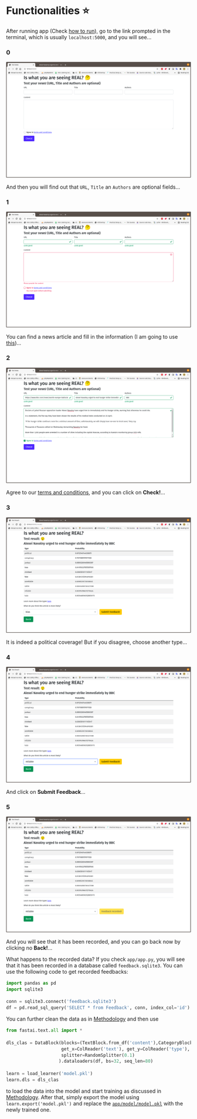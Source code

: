 # Functionalities :star:

After running app (Check [how to run](https://github.com/vicw0ng-hk/fake-real-news#running-running_man-running_woman)), go to the link prompted in the terminal, which is usually `localhost:5000`, and you will see...

### 0

![0](img/0.png)

And then you will find out that `URL`, `Title` an `Authors` are optional fields...

### 1

![1](img/1.png)

You can find a news article and fill in the information (I am going to use [this](https://www.bbc.com/news/world-europe-56854267))...

### 2

![2](img/2.png)

Agree to our [terms and conditions](https://github.com/vicw0ng-hk/fake-real-news#terms-and-conditions-scroll), and you can click on **Check!**...

### 3

![3](img/3.png)

It is indeed a political coverage! But if you disagree, choose another type...

### 4

![4](img/4.png)

And click on **Submit Feedback**...

### 5

![5](img/5.png)

And you will see that it has been recorded, and you can go back now by clicking no **Back!**...

What happens to the recorded data? If you check `app/app.py`, you will see that it has been recorded in a database called `feedback.sqlite3`. You can use the following code to get recorded feedbacks:

```python
import pandas as pd
import sqlite3

conn = sqlite3.connect('feedback.sqlite3')
df = pd.read_sql_query('SELECT * from Feedback', conn, index_col='id').reset_index(drop=True, inplace=True)
```

You can further clean the data as in [Methodology](METHOD.md#data) and then use 

```python
from fastai.text.all import *

dls_clas = DataBlock(blocks=(TextBlock.from_df('content'),CategoryBlock),
                     get_x=ColReader('text'), get_y=ColReader('type'), 
                     splitter=RandomSplitter(0.1)
                    ).dataloaders(df, bs=32, seq_len=80)

learn = load_learner('model.pkl')
learn.dls = dls_clas
```

to load the data into the model and start training as discussed in [Methodology](METHOD.md#classifier-model). After that, simply export the model using `learn.export('model.pkl')` and replace the [`app/model/model.pkl`](app/model/model.pkl) with the newly trained one.
